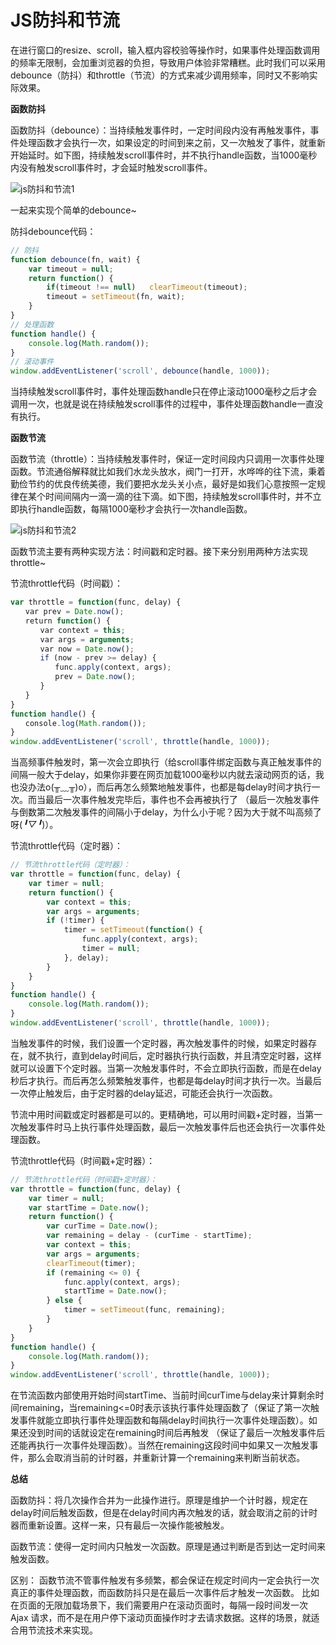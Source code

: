 # JS防抖和节流

在进行窗口的resize、scroll，输入框内容校验等操作时，如果事件处理函数调用的频率无限制，会加重浏览器的负担，导致用户体验非常糟糕。此时我们可以采用debounce（防抖）和throttle（节流）的方式来减少调用频率，同时又不影响实际效果。 

**函数防抖**

函数防抖（debounce）：当持续触发事件时，一定时间段内没有再触发事件，事件处理函数才会执行一次，如果设定的时间到来之前，又一次触发了事件，就重新开始延时。如下图，持续触发scroll事件时，并不执行handle函数，当1000毫秒内没有触发scroll事件时，才会延时触发scroll事件。

![js防抖和节流1](https://res-static.hc-cdn.cn/fms/img/a672aba72bdaf262fe091b54e4ce01061630051743296)

一起来实现个简单的debounce~

防抖debounce代码：

```javascript
// 防抖
function debounce(fn, wait) {    
    var timeout = null;    
    return function() {        
        if(timeout !== null)   clearTimeout(timeout);        
        timeout = setTimeout(fn, wait);    
    }
}
// 处理函数
function handle() {    
    console.log(Math.random()); 
}
// 滚动事件
window.addEventListener('scroll', debounce(handle, 1000));
```

当持续触发scroll事件时，事件处理函数handle只在停止滚动1000毫秒之后才会调用一次，也就是说在持续触发scroll事件的过程中，事件处理函数handle一直没有执行。

**函数节流**

函数节流（throttle）：当持续触发事件时，保证一定时间段内只调用一次事件处理函数。节流通俗解释就比如我们水龙头放水，阀门一打开，水哗哗的往下流，秉着勤俭节约的优良传统美德，我们要把水龙头关小点，最好是如我们心意按照一定规律在某个时间间隔内一滴一滴的往下滴。如下图，持续触发scroll事件时，并不立即执行handle函数，每隔1000毫秒才会执行一次handle函数。

![js防抖和节流2](https://res-static.hc-cdn.cn/fms/img/316b4286cd19df1d31b188682933c6c01630051743298)

函数节流主要有两种实现方法：时间戳和定时器。接下来分别用两种方法实现throttle~

节流throttle代码（时间戳）：

```javascript
var throttle = function(func, delay) {            
　　var prev = Date.now();            
　　return function() {                
　　　　var context = this;                
　　　　var args = arguments;                
　　　　var now = Date.now();                
　　　　if (now - prev >= delay) {                    
　　　　　　func.apply(context, args);                    
　　　　　　prev = Date.now();                
　　　　}            
　　}        
}        
function handle() {            
　　console.log(Math.random());        
}        
window.addEventListener('scroll', throttle(handle, 1000));
```

当高频事件触发时，第一次会立即执行（给scroll事件绑定函数与真正触发事件的间隔一般大于delay，如果你非要在网页加载1000毫秒以内就去滚动网页的话，我也没办法o(╥﹏╥)o），而后再怎么频繁地触发事件，也都是每delay时间才执行一次。而当最后一次事件触发完毕后，事件也不会再被执行了 （最后一次触发事件与倒数第二次触发事件的间隔小于delay，为什么小于呢？因为大于就不叫高频了呀(*╹▽╹*)）。

节流throttle代码（定时器）：

```javascript
// 节流throttle代码（定时器）：
var throttle = function(func, delay) {            
    var timer = null;            
    return function() {                
        var context = this;               
        var args = arguments;                
        if (!timer) {                    
            timer = setTimeout(function() {                        
                func.apply(context, args);                        
                timer = null;                    
            }, delay);                
        }            
    }        
}        
function handle() {            
    console.log(Math.random());        
}        
window.addEventListener('scroll', throttle(handle, 1000));
```

当触发事件的时候，我们设置一个定时器，再次触发事件的时候，如果定时器存在，就不执行，直到delay时间后，定时器执行执行函数，并且清空定时器，这样就可以设置下个定时器。当第一次触发事件时，不会立即执行函数，而是在delay秒后才执行。而后再怎么频繁触发事件，也都是每delay时间才执行一次。当最后一次停止触发后，由于定时器的delay延迟，可能还会执行一次函数。

节流中用时间戳或定时器都是可以的。更精确地，可以用时间戳+定时器，当第一次触发事件时马上执行事件处理函数，最后一次触发事件后也还会执行一次事件处理函数。

节流throttle代码（时间戳+定时器）：

```javascript
// 节流throttle代码（时间戳+定时器）：
var throttle = function(func, delay) {     
    var timer = null;     
    var startTime = Date.now();     
    return function() {             
        var curTime = Date.now();             
        var remaining = delay - (curTime - startTime);             
        var context = this;             
        var args = arguments;             
        clearTimeout(timer);              
        if (remaining <= 0) {                    
            func.apply(context, args);                    
            startTime = Date.now();              
        } else {                    
            timer = setTimeout(func, remaining);              
        }      
    }
}
function handle() {      
    console.log(Math.random());
} 
window.addEventListener('scroll', throttle(handle, 1000));
```

在节流函数内部使用开始时间startTime、当前时间curTime与delay来计算剩余时间remaining，当remaining<=0时表示该执行事件处理函数了（保证了第一次触发事件就能立即执行事件处理函数和每隔delay时间执行一次事件处理函数）。如果还没到时间的话就设定在remaining时间后再触发 （保证了最后一次触发事件后还能再执行一次事件处理函数）。当然在remaining这段时间中如果又一次触发事件，那么会取消当前的计时器，并重新计算一个remaining来判断当前状态。

**总结**

函数防抖：将几次操作合并为一此操作进行。原理是维护一个计时器，规定在delay时间后触发函数，但是在delay时间内再次触发的话，就会取消之前的计时器而重新设置。这样一来，只有最后一次操作能被触发。

函数节流：使得一定时间内只触发一次函数。原理是通过判断是否到达一定时间来触发函数。

区别： 函数节流不管事件触发有多频繁，都会保证在规定时间内一定会执行一次真正的事件处理函数，而函数防抖只是在最后一次事件后才触发一次函数。 比如在页面的无限加载场景下，我们需要用户在滚动页面时，每隔一段时间发一次 Ajax 请求，而不是在用户停下滚动页面操作时才去请求数据。这样的场景，就适合用节流技术来实现。